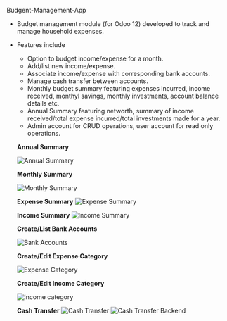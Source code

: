 Budgent-Management-App
 - Budget management module (for Odoo 12) developed to track and manage household expenses. 
 - Features include 
    - Option to budget income/expense for a month. 
    - Add/list new income/expense. 
    - Associate income/expense with corresponding bank accounts. 
    - Manage cash transfer between accounts.
    - Monthly budget summary featuring expenses incurred, income received, monthyl savings, monthly investments, account balance details etc.
    - Annual Summary featuring networth, summary of income received/total expense incurred/total investments made for a year. 
    - Admin account for CRUD operations, user account for read only operations. 
    
    **Annual Summary**
    
    ![Annual Summary](https://github.com/minupjames/budget-management-app/blob/master/screenshots/Annual%20Summary.png)
    
    **Monthly Summary**
    
    ![Monthly Summary](https://github.com/minupjames/budget-management-app/blob/master/screenshots/MonthlySummary.png)
    
    **Expense Summary**
    ![Expense Summary](https://github.com/minupjames/budget-management-app/blob/master/screenshots/ExpenseSummary.png)
    
    **Income Summary**
    ![Income Summary](https://github.com/minupjames/budget-management-app/blob/master/screenshots/IncomeSummary.png)
    
    **Create/List Bank Accounts**
    
    ![Bank Accounts](https://github.com/minupjames/budget-management-app/blob/master/screenshots/BankAccount.png)
    
    **Create/Edit Expense Category**
    
    ![Expense Category](https://github.com/minupjames/budget-management-app/blob/master/screenshots/ExpenseCategory.png)
    
    **Create/Edit Income Category**
    
    ![Income category](https://github.com/minupjames/budget-management-app/blob/master/screenshots/Incomecategory.png)
    
    **Cash Transfer**
    ![Cash Transfer](https://github.com/minupjames/budget-management-app/blob/master/screenshots/CashTransfer.png)
    ![Cash Transfer Backend](https://github.com/minupjames/budget-management-app/blob/master/screenshots/CashTransferBacked.png)
    
    
